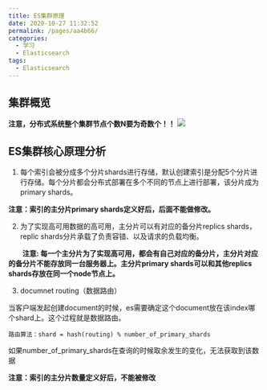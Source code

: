 ```yaml
---
title: ES集群原理
date: 2020-10-27 11:32:52
permalink: /pages/aa4b66/
categories:
  - 学习
  - Elasticsearch
tags:
  - Elasticsearch
---
```

## 集群概览
**注意，分布式系统整个集群节点个数N要为奇数个！！**
![](https://cdn.jsdelivr.net/gh/summerking1/image@main/92.png)
## ES集群核心原理分析
1. 每个索引会被分成多个分片shards进行存储，默认创建索引是分配5个分片进行存储。每个分片都会分布式部署在多个不同的节点上进行部署，该分片成为primary shards。

**注意：索引的主分片primary shards定义好后，后面不能做修改。**

2. 为了实现高可用数据的高可用，主分片可以有对应的备分片replics shards，replic shards分片承载了负责容错、以及请求的负载均衡。

　　**注意: 每一个主分片为了实现高可用，都会有自己对应的备分片，主分片对应的备分片不能存放同一台服务器上。主分片primary shards可以和其他replics shards存放在同一个node节点上。**

3. documnet routing（数据路由）

当客户端发起创建document的时候，es需要确定这个document放在该index哪个shard上。这个过程就是数据路由。

    路由算法：shard = hash(routing) % number_of_primary_shards

如果number_of_primary_shards在查询的时候取余发生的变化，无法获取到该数据

**注意：索引的主分片数量定义好后，不能被修改**